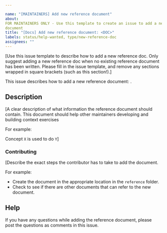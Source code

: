 ```yaml
---

name: "[MAINTAINERS] Add new reference document"
about:
FOR MAINTAINERS ONLY - Use this template to create an issue to add a new reference
document
title: "[Docs] Add new reference document: <DOC>"
labels: status/help-wanted, type/new-reference-doc
assignees: ""
---
```


[Use this issue template to describe how to add a new reference doc. Only suggest adding a new reference doc when no existing reference document has been written. Please fill in the issue template, and remove any sections wrapped in square brackets (such as this section!).]

This issue describes how to add a new reference document: <DOC>.

## Description

[A clear description of what information the reference document should contain. This document should help other maintainers developing and building context exercises

For example:

Concept `X` is used to do `Y`]

### Contributing

[Describe the exact steps the contributor has to take to add the document.

For example:

- Create the document in the appropriate location in the `reference` folder.
- Check to see if there are other documents that can refer to the new document.

## Help

If you have any questions while adding the reference document, please post the questions as comments in this issue.
